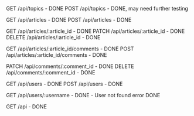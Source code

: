 GET /api/topics       - DONE
POST /api/topics      - DONE, may need further testing

GET /api/articles     - DONE
POST /api/articles    - DONE

GET /api/articles/:article_id   - DONE
PATCH /api/articles/:article_id - DONE
DELETE /api/articles/:article_id    - DONE

GET /api/articles/:article_id/comments - DONE
POST /api/articles/:article_id/comments - DONE

PATCH /api/comments/:comment_id - DONE
DELETE /api/comments/:comment_id - DONE

GET /api/users          - DONE
POST /api/users         - DONE

GET /api/users/:username - DONE - User not found error DONE

GET /api                - DONE